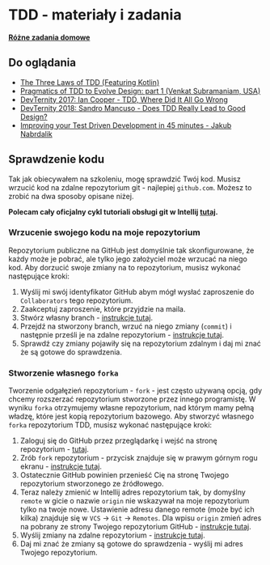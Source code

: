 # TDD - materiały i zadania

[**Różne zadania domowe**](./zadania.md)

## Do oglądania

* [The Three Laws of TDD (Featuring Kotlin)](https://www.youtube.com/watch?v=qkblc5WRn-U)
* [Pragmatics of TDD to Evolve Design: part 1 (Venkat Subramaniam, USA)](https://www.youtube.com/watch?v=tzH_10zrGHQ)
* [DevTernity 2017: Ian Cooper - TDD, Where Did It All Go Wrong](https://www.youtube.com/watch?v=EZ05e7EMOLM)
* [DevTernity 2018: Sandro Mancuso - Does TDD Really Lead to Good Design?](https://www.youtube.com/watch?v=KyFVA4Spcgg)
* [Improving your Test Driven Development in 45 minutes - Jakub Nabrdalik](https://www.youtube.com/watch?v=2vEoL3Irgiw)

## Sprawdzenie kodu

Tak jak obiecywałem na szkoleniu, mogę sprawdzić Twój kod.
Musisz wrzucić kod na zdalne repozytorium git - najlepiej `github.com`.
Możesz to zrobić na dwa sposoby opisane niżej.

**Polecam cały oficjalny cykl tutoriali obsługi git w Intellij [tutaj](https://www.jetbrains.com/help/idea/using-git-integration.html).**

### Wrzucenie swojego kodu na moje repozytorium

Repozytorium publiczne na GitHub jest domyślnie tak skonfigurowane, że każdy może je pobrać, ale tylko jego założyciel może wrzucać na niego kod.
Aby dorzucić swoje zmiany na to repozytorium, musisz wykonać następujące kroki:
1. Wyślij mi swój identyfikator GitHub abym mógł wysłać zaproszenie do `Collaborators` tego repozytorium.
2. Zaakceptuj zaproszenie, które przyjdzie na maila.
3. Stwórz własny branch - [instrukcje tutaj](https://www.jetbrains.com/help/idea/manage-branches.html).
4. Przejdź na stworzony branch, wrzuć na niego zmiany (`commit`) i następnie prześli je na zdalne repozytorium - [instrukcje tutaj](https://www.jetbrains.com/help/idea/commit-and-push-changes.html).
5. Sprawdź czy zmiany pojawiły się na repozytorium zdalnym i daj mi znać że są gotowe do sprawdzenia.

### Stworzenie własnego `forka`

Tworzenie odgałęzień repozytorium - `fork` - jest często używaną opcją, gdy chcemy rozszerzać repozytorium stworzone przez innego programistę.
W wyniku `forka` otrzymujemy własne repozytorium, nad którym mamy pełną władzę, które jest kopią repozytorium bazowego.
Aby stworzyć własnego `forka` repozytorium TDD, musisz wykonać następujące kroki:
1. Zaloguj się do GitHub przez przeglądarkę i wejść na stronę repozytorium - [tutaj](https://github.com/kkoltun/training_tdd_examples).
2. Zrób `fork` repozytorium - przycisk znajduje się w prawym górnym rogu ekranu - [instrukcje tutaj](https://help.github.com/en/github/getting-started-with-github/fork-a-repo).
3. Ostatecznie GitHub powinien przenieść Cię na stronę Twojego repozytorium stworzonego ze źródłowego.
4. Teraz należy zmienić w Intellij adres repozytorium tak, by domyślny `remote` w gicie o nazwie `origin` nie wskazywał na moje repozytorium tylko na twoje nowe.
Ustawienie adresu danego remote (może być ich kilka) znajduje się w `VCS` -> `Git` -> `Remotes`.
Dla wpisu `origin` zmień adres na pobrany ze strony Twojego repozytorium GitHub - [instrukcje tutaj](https://help.github.com/en/github/using-git/which-remote-url-should-i-use).
5. Wyślij zmiany na zdalne repozytorium - [instrukcje tutaj](https://www.jetbrains.com/help/idea/commit-and-push-changes.html).
6. Daj mi znać że zmiany są gotowe do sprawdzenia - wyślij mi adres Twojego repozytorium.
